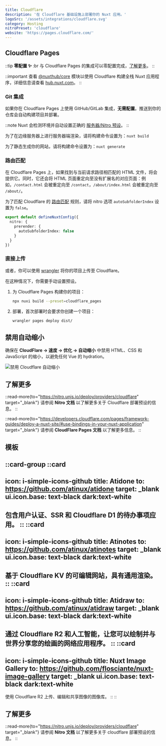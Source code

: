 ```yaml
---
title: Cloudflare
description: '在 Cloudflare 基础设施上部署你的 Nuxt 应用。'
logoSrc: '/assets/integrations/cloudflare.svg'
category: Hosting
nitroPreset: 'cloudflare'
website: 'https://pages.cloudflare.com/'
---
```


## Cloudflare Pages

::tip
**零配置 ✨**
:br
与 Cloudflare Pages 的集成可以零配置完成，[了解更多](https://nitro.unjs.io/deploy#zero-config-providers)。
::

::important
查看 [@nuxthub/core](/modules/hub) 模块以使用 Cloudflare 构建全栈 Nuxt 应用程序，详细信息请查看 [hub.nuxt.com](https://hub.nuxt.com)。
::

### Git 集成

如果你在 Cloudflare Pages 上使用 GitHub/GitLab 集成，**无需配置**。推送到你的仓库会自动构建项目并部署。

::note
Nuxt 会检测环境并自动设置正确的 [服务器/Nitro 预设](https://nitro.unjs.io/deploy/providers/cloudflare)。
::

为了在边缘服务器上进行服务器端渲染，请将构建命令设置为：`nuxt build`

为了静态生成你的网站，请将构建命令设置为：`nuxt generate`

### 路由匹配

在 Cloudflare Pages 上，如果找到与当前请求路径相匹配的 HTML 文件，将会提供它。同时，它还会将 HTML 页面重定向至没有扩展名的对应页面：例如，`/contact.html` 会被重定向至 `/contact`，`/about/index.html` 会被重定向至 `/about/`。

为了匹配 Cloudflare 的 [路由匹配](https://developers.cloudflare.com/pages/configuration/serving-pages/#route-matching) 规则，请将 nitro 选项 `autoSubfolderIndex` 设置为 `false`。

```ts [nuxt.config.ts]
export default defineNuxtConfig({
  nitro: {
    prerender: {
      autoSubfolderIndex: false
    }
  }
})
```

### 直接上传

或者，你可以使用 [wrangler](https://github.com/cloudflare/workers-sdk) 将你的项目上传至 Cloudflare。

在这种情况下，你需要手动设置预设。

1. 为 Cloudflare Pages 构建你的项目：

    ```bash [终端]
    npx nuxi build --preset=cloudflare_pages
    ```

2. 部署，首次部署时会要求你创建一个项目：

    ```bash [终端]
    wrangler pages deploy dist/
    ```

## 禁用自动缩小

确保在 **CloudFlare -> 速度 -> 优化 -> 自动缩小** 中禁用 HTML、CSS 和 JavaScript 的缩小，以避免任何 Vue 的 hydration。

![禁用 Cloudflare 自动缩小](/assets/deploy/cloudflare-auto-minify.png)

## 了解更多

::read-more{to="https://nitro.unjs.io/deploy/providers/cloudflare" target="_blank"}
请参阅 **Nitro 文档** 以了解更多关于 Cloudflare 部署预设的信息。
::

::read-more{to="https://developers.cloudflare.com/pages/framework-guides/deploy-a-nuxt-site/#use-bindings-in-your-nuxt-application" target="_blank"}
请参阅 **CloudFlare Pages 文档** 以了解更多信息。
::

## 模板

::card-group
  ::card
  ---
  icon: i-simple-icons-github
  title: Atidone
  to: https://github.com/atinux/atidone
  target: _blank
  ui.icon.base: text-black dark:text-white
  ---
  包含用户认证、SSR 和 Cloudflare D1 的待办事项应用。
  ::
  ::card
  ---
  icon: i-simple-icons-github
  title: Atinotes
  to: https://github.com/atinux/atinotes
  target: _blank
  ui.icon.base: text-black dark:text-white
  ---
  基于 Cloudflare KV 的可编辑网站，具有通用渲染。
  ::
  ::card
  ---
  icon: i-simple-icons-github
  title: Atidraw
  to: https://github.com/atinux/atidraw
  target: _blank
  ui.icon.base: text-black dark:text-white
  ---
  通过 Cloudflare R2 和人工智能，让您可以绘制并与世界分享您的绘画的网络应用程序。
  ::
  ::card
  ---
  icon: i-simple-icons-github
  title: Nuxt Image Gallery
  to: https://github.com/flosciante/nuxt-image-gallery
  target: _blank
  ui.icon.base: text-black dark:text-white
  ---
  使用 Cloudflare R2 上传、编辑和共享图像的图像库。
  ::
::

## 了解更多

::read-more{to="https://nitro.unjs.io/deploy/providers/cloudflare" target="_blank"}
请参阅 **Nitro 文档** 以了解更多关于 cloudflare 部署预设的信息。
::
